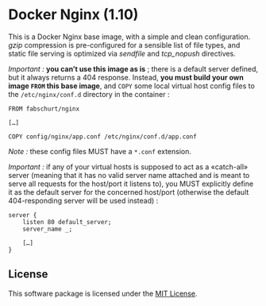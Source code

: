 # Docker Nginx (1.10)

This is a Docker Nginx base image, with a simple and clean configuration. *gzip*
compression is pre-configured for a sensible list of file types, and static file
serving is optimized via *sendfile* and *tcp_nopush* directives.

*Important&nbsp;:* **you can’t use this image as is**&nbsp;; there is a default
server defined, but it always returns a 404 response. Instead, **you must build
your own image `FROM` this base image**, and `COPY` some local virtual host config
files to the `/etc/nginx/conf.d` directory in the container&nbsp;:

```
FROM fabschurt/nginx

[…]

COPY config/nginx/app.conf /etc/nginx/conf.d/app.conf
```

*Note&nbsp;:* these config files MUST have a `*.conf` extension.

*Important&nbsp;:* if any of your virtual hosts is supposed to act as a
«catch-all» server (meaning that it has no valid server name attached and
is meant to serve all requests for the host/port it listens to), you MUST
explicitly define it as the default server for the concerned host/port
(otherwise the default 404-responding server will be used instead)&nbsp;:

```
server {
    listen 80 default_server;
    server_name _;

    […]
}
```

## License

This software package is licensed under the [MIT License](https://opensource.org/licenses/MIT).
